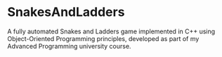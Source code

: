 # SnakesAndLadders
A fully automated Snakes and Ladders game implemented in C++ using Object-Oriented Programming principles, developed as part of my Advanced Programming university course. 
